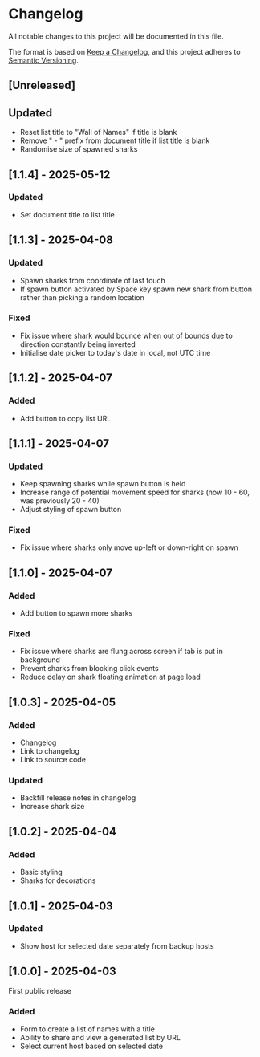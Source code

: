 # Changelog

All notable changes to this project will be documented in this file.

The format is based on [Keep a Changelog](https://keepachangelog.com/en/1.0.0/),
and this project adheres to [Semantic Versioning](https://semver.org/spec/v2.0.0.html).

## [Unreleased]

## Updated

- Reset list title to "Wall of Names" if title is blank
- Remove " - " prefix from document title if list title is blank
- Randomise size of spawned sharks

## [1.1.4] - 2025-05-12

### Updated

- Set document title to list title

## [1.1.3] - 2025-04-08

### Updated

- Spawn sharks from coordinate of last touch
- If spawn button activated by Space key spawn new shark from button rather than picking a random location

### Fixed

- Fix issue where shark would bounce when out of bounds due to direction constantly being inverted
- Initialise date picker to today's date in local, not UTC time

## [1.1.2] - 2025-04-07

### Added

- Add button to copy list URL

## [1.1.1] - 2025-04-07

### Updated

- Keep spawning sharks while spawn button is held
- Increase range of potential movement speed for sharks (now 10 - 60, was previously 20 - 40)
- Adjust styling of spawn button

### Fixed

- Fix issue where sharks only move up-left or down-right on spawn

## [1.1.0] - 2025-04-07

### Added

- Add button to spawn more sharks

### Fixed

- Fix issue where sharks are flung across screen if tab is put in background
- Prevent sharks from blocking click events
- Reduce delay on shark floating animation at page load

## [1.0.3] - 2025-04-05

### Added

- Changelog
- Link to changelog
- Link to source code

### Updated

- Backfill release notes in changelog
- Increase shark size

## [1.0.2] - 2025-04-04

### Added

- Basic styling
- Sharks for decorations

## [1.0.1] - 2025-04-03

### Updated

- Show host for selected date separately from backup hosts

## [1.0.0] - 2025-04-03

First public release

### Added

- Form to create a list of names with a title
- Ability to share and view a generated list by URL
- Select current host based on selected date
